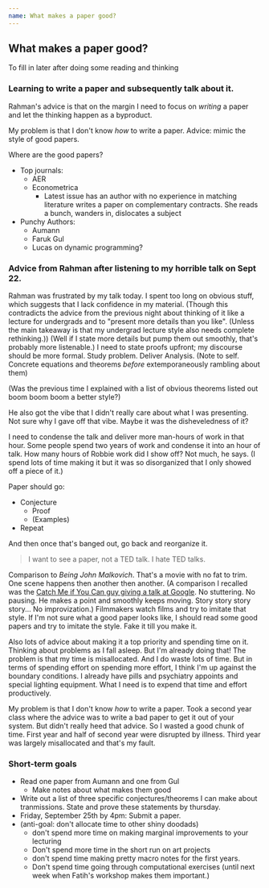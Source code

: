 ```yaml
---
name: What makes a paper good?
---
```


## What makes a paper good?

To fill in later after doing some reading and thinking




### Learning to write a paper and subsequently talk about it.

Rahman's advice is that on the margin I need to focus on *writing* a paper and let the thinking happen as a byproduct.

My problem is that I don't know *how* to write a paper. 
Advice: mimic the style of good papers.

Where are the good papers?

* Top journals:
  * AER
  * Econometrica
    * Latest issue has an author with no experience in matching literature writes a paper on complementary contracts. She reads a bunch, wanders in, dislocates a subject
* Punchy Authors:
  * Aumann
  * Faruk Gul
  * Lucas on dynamic programming?
  
<!--I've head about the benefits of guys like Lucas have broad intersets and take something from another field and turn it into a revolutionary econ insight)-->
<!--but for me my interests are too disfocused to hone in on one particular thing. Is problem.-->




### Advice from Rahman after listening to my horrible talk on Sept 22.

Rahman was frustrated by my talk today. 
I spent too long on obvious stuff, which suggests that I lack confidence in my material.
  (Though this contradicts the advice from the previous night about thinking of it like a lecture for undergrads and to "present more details than you like".
     (Unless the main takeaway is that my undergrad lecture style also needs complete rethinking.))
  (Well if I state more details but pump them out smoothly, that's probably more listenable.)
I need to state proofs upfront; my discourse should be more formal. 
Study problem. Deliver Analysis. 
(Note to self. Concrete equations and theorems *before* extemporaneously rambling about them)

(Was the previous time I explained with a list of obvious theorems listed out boom boom boom a better style?)

He also got the vibe that I didn't really care about what I was presenting. Not sure why I gave off that vibe. Maybe it was the disheveledness of it?

I need to condense the talk and deliver more man-hours of work in that hour. 
Some people spend two years of work and condense it into an hour of talk. 
How many hours of Robbie work did I show off? Not much, he says. 
(I spend lots of time making it but it was so disorganized that I only showed off a piece of it.)


Paper should go:
* Conjecture
  * Proof
  * (Examples)
* Repeat

And then once that's banged out, go back and reorganize it.

> I want to see a paper, not a TED talk. I hate TED talks.

Comparison to *Being John Malkovich*. That's a movie with no fat to trim. One scene happens then another then another.
  (A comparison I recalled was the [Catch Me if You Can guy giving a talk at Google](https://www.youtube.com/watch?v=vsMydMDi3rI).
  No stuttering. No pausing. He makes a point and smoothly keeps moving. Story story story story... No improvization.)
Filmmakers watch films and try to imitate that style.
If I'm not sure what a good paper looks like, I should read some good papers and try to imitate the style.
Fake it till you make it.

Also lots of advice about making it a top priority and spending time on it. Thinking about problems as I fall asleep.
But I'm already doing that! The problem is that my time is misallocated. 
And I do waste lots of time. But in terms of spending effort on spending more effort, I think I'm up against the boundary conditions.
I already have pills and psychiatry appoints and special lighting equipment.
What I need is to expend that time and effort productively.


My problem is that I don't know *how* to write a paper. 
Took a second year class where the advice was to write a bad paper to get it out of your system. But didn't really heed that advice.
So I wasted a good chunk of time. 
First year and half of second year were disrupted by illness. Third year was largely misallocated and that's my fault.




### Short-term goals

* Read one paper from Aumann and one from Gul
  * Make notes about what makes them good
* Write out a list of three specific conjectures/theorems I can make about tranmissions. State and prove these statements by thursday.
* Friday, September 25th by 4pm: Submit a paper.
* (anti-goal: don't allocate time to other shiny doodads)
  * don't spend more time on making marginal improvements to your lecturing
  * Don't spend more time in the short run on art projects
  * don't spend time making pretty macro notes for the first years.
  * Don't spend time going through computational exercises (until next week when Fatih's workshop makes them important.)





